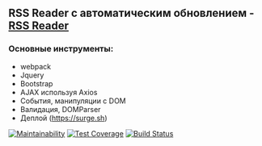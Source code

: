 ## RSS Reader с автоматическим обновлением - [RSS Reader](http://angry-sail.surge.sh/)

### Основные инструменты:
* webpack
* Jquery
* Bootstrap
* AJAX используя Axios
* События, манипуляции с DOM
* Валидация, DOMParser
* Деплой (https://surge.sh)

[![Maintainability](https://api.codeclimate.com/v1/badges/a99a88d28ad37a79dbf6/maintainability)](https://codeclimate.com/github/codeclimate/codeclimate/maintainability)
[![Test Coverage](https://api.codeclimate.com/v1/badges/a99a88d28ad37a79dbf6/test_coverage)](https://codeclimate.com/github/codeclimate/codeclimate/test_coverage)
[![Build Status](https://travis-ci.org/YankinA/project-lvl3-s378.svg?branch=master)](https://travis-ci.org/YankinA/project-lvl3-s378)